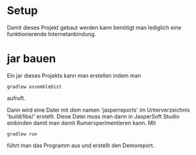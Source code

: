 Setup
=====

Damit dieses Projekt gebaut werden kann benötigt man lediglich eine funktionierende Internetanbindung. 

jar bauen
=========

Ein jar dieses Projekts kann man erstellen indem man
 
`gradlew assembleDist`

aufruft.

Dann wird eine Datei mit dem namen 'jasperreports' im Unterverzeichnis 'build/libs/' erstellt.
Diese Datei muss man dann in JasperSoft Studio einbinden damit man damit Rumerxperimentieren kann.
Mit

`gradlew run`

führt man das Programm aus und erstellt den Demoreport.

